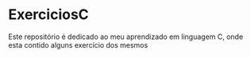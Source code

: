# ExerciciosC
Este repositório é dedicado ao meu aprendizado em linguagem C, onde esta contido alguns exercício dos mesmos
